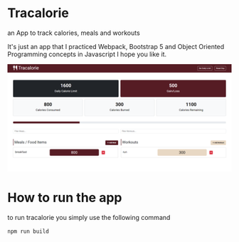 # Tracalorie

an App to track calories, meals and workouts

It's just an app that I practiced Webpack, Bootstrap 5 and Object Oriented Programming concepts in Javascript I hope you like it.

<img src="./images/screenshot.png">

# How to run the app

to run tracalorie you simply use the following command

```js
npm run build
```
